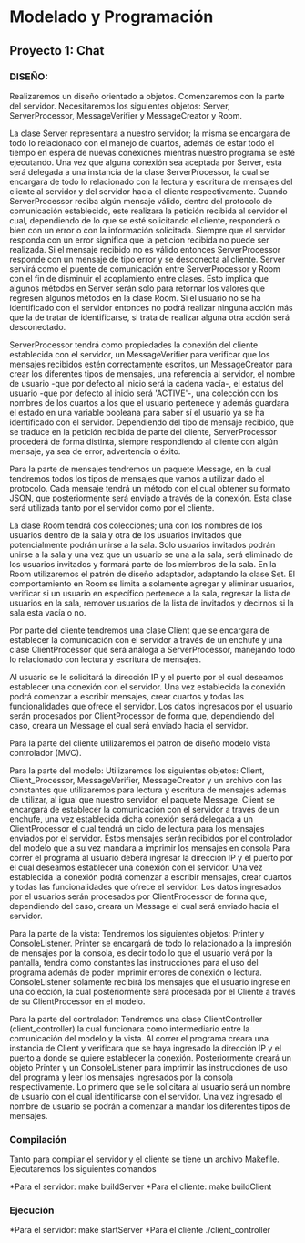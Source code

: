 Modelado y Programación
=======================

Proyecto 1: Chat
-----------------


### DISEÑO:

Realizaremos un diseño orientado a objetos.
Comenzaremos con la parte del servidor. Necesitaremos los siguientes objetos: Server, ServerProcessor, MessageVerifier y MessageCreator y Room.

La clase Server representara a nuestro servidor; la misma se encargara de todo lo relacionado con el manejo de cuartos, además de estar todo el tiempo en espera de nuevas conexiones mientras nuestro programa se esté ejecutando. Una vez que alguna conexión sea aceptada por Server, esta será delegada a una instancia de la clase ServerProcessor, la cual se encargara de todo lo relacionado con la lectura y escritura de mensajes del cliente al servidor y del servidor hacia el cliente respectivamente. Cuando ServerProcessor reciba algún mensaje válido, dentro del protocolo de comunicación establecido, este realizara la petición recibida al servidor el cual, dependiendo de lo que se esté solicitando el cliente, responderá o bien con un error o con la información solicitada. Siempre que el servidor responda con un error significa que la petición recibida no puede ser realizada. Si el mensaje recibido no es válido entonces ServerProcessor responde con un mensaje de tipo error y se desconecta al cliente. Server servirá como el puente de comunicación entre ServerProcessor y Room con el fin de disminuir el acoplamiento entre clases. Esto implica que algunos métodos en Server serán solo para retornar los valores que regresen algunos métodos en la clase Room. Si el usuario no se ha identificado con el servidor entonces no podrá realizar ninguna acción más que la de tratar de identificarse, si trata de realizar alguna otra acción será desconectado.

ServerProcessor tendrá como propiedades la conexión del cliente establecida con el servidor, un MessageVerifier para verificar que los mensajes recibidos estén correctamente escritos, un MessageCreator para crear los diferentes tipos de mensajes, una referencia al servidor, el nombre de usuario -que por defecto al inicio será la cadena vacía-, el estatus del usuario -que por defecto al inicio será 'ACTIVE'-, una colección con los nombres de los cuartos a los que el usuario pertenece y además guardara el estado en una variable booleana para saber sí el usuario ya se ha identificado con el servidor. Dependiendo del tipo de mensaje recibido, que se traduce en la petición recibida de parte del cliente, ServerProcessor procederá de forma distinta, siempre respondiendo al cliente con algún mensaje, ya sea de error, advertencia o éxito.

Para la parte de mensajes tendremos un paquete Message, en la cual tendremos todos los tipos de mensajes que vamos a utilizar dado el protocolo. Cada mensaje tendrá un método con el cual obtener su formato JSON, que posteriormente será enviado a través de la conexión. Esta clase será utilizada tanto por el servidor como por el cliente.

La clase Room tendrá dos colecciones; una con los nombres de los usuarios dentro de la sala y otra de los usuarios invitados que potencialmente podrán unirse a la sala. Solo usuarios invitados podrán unirse a la sala y una vez que un usuario se una a la sala, será eliminado de los usuarios invitados y formará parte de los miembros de la sala. En la Room utilizaremos el patrón de diseño adaptador, adaptando la clase Set.
El comportamiento en Room se limita a solamente agregar y eliminar usuarios, verificar si un usuario en específico pertenece a la sala, regresar la lista de usuarios en la sala, remover usuarios de la lista de invitados y decirnos si la sala esta vacía o no.

Por parte del cliente tendremos una clase Client que se encargara de establecer la comunicación con el servidor a través de un enchufe y una clase ClientProcessor que será análoga a ServerProcessor, manejando todo lo relacionado con lectura y escritura de mensajes.

Al usuario se le solicitará la dirección IP y el puerto por el cual deseamos establecer una conexión con el servidor. Una vez establecida la conexión podrá comenzar a escribir mensajes, crear cuartos y todas las funcionalidades que ofrece el servidor. Los datos ingresados por el usuario serán procesados por ClientProcessor de forma que, dependiendo del caso, creara un Message el cual será enviado hacia el servidor.

Para la parte del cliente utilizaremos el patron de diseño modelo vista controlador (MVC).

Para la parte del modelo: Utilizaremos los siguientes objetos: Client, Client_Processor, MessageVerifier, MessageCreator y un archivo con las constantes que utilizaremos para lectura y escritura de mensajes además de utilizar, al igual que nuestro servidor, el paquete Message. Client se encargará de establecer la comunicación con el servidor a través de un enchufe, una vez establecida dicha conexión será delegada a un ClientProcessor el cual tendrá un ciclo de lectura para los mensajes enviados por el servidor. Estos mensajes serán recibidos por el controlador del modelo que a su vez mandara a imprimir los mensajes en consola
Para correr el programa al usuario deberá ingresar la dirección IP y el puerto por el cual deseamos establecer una conexión con el servidor. Una vez establecida la conexión podrá comenzar a escribir mensajes, crear cuartos y todas las funcionalidades que ofrece el servidor. Los datos ingresados por el usuarios serán procesados por ClientProcessor de forma que, dependiendo del caso, creara un Message el cual será enviado hacia el servidor.

Para la parte de la vista: Tendremos los siguientes objetos: Printer y ConsoleListener. Printer se encargará de todo lo relacionado a la impresión de mensajes por la consola, es decir todo lo que el usuario verá por la pantalla, tendrá como constantes las instrucciones para el uso del programa además de poder imprimir  errores de conexión o lectura. ConsoleListener solamente recibirá los mensajes que el usuario ingrese en una colección, la cual posteriormente será procesada por el Cliente a través de su ClientProcessor en el modelo.

Para la parte del controlador: Tendremos una clase ClientController (client_controller) la cual funcionara como intermediario entre la comunicación del modelo y la vista. Al correr el programa creara una instancia de Client y verificara que se haya ingresado la dirección IP y el puerto a donde se quiere establecer la conexión. Posteriormente creará un objeto Printer y un ConsoleListener para imprimir las instrucciones de uso del programa y leer los mensajes ingresados por la consola respectivamente. Lo primero que se le solicitara al usuario será un nombre de usuario con el cual identificarse con el servidor. Una vez ingresado el nombre de usuario se podrán a comenzar a mandar los diferentes tipos de mensajes.
 
### Compilación

Tanto para compilar el servidor y el cliente se tiene un archivo Makefile. Ejecutaremos los siguientes comandos

*Para el servidor: make buildServer
*Para el cliente: make buildClient

### Ejecución

*Para el servidor: make startServer
*Para el cliente ./client_controller  